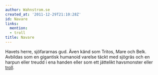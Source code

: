 ```yaml
---
author: Wahnstrom.se
created_at: '2011-12-29T21:10:28Z'
id: Navare
links:
  mention:
  - troll
title: Navare
---
```


Havets herre, sjöfararnas gud. Även känd som Tritos, Mare och Belk. Avbildas som en gigantisk
humanoid varelse täckt med sjögräs och en harpun eller treudd i ena handen eller som ett jättelikt
havsmonster eller [troll].

  [troll]: troll